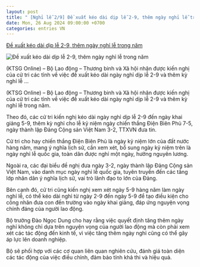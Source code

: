 ```yaml
---
layout: post
title: " [Nghỉ lễ 2/9] Đề xuất kéo dài dịp lễ 2-9, thêm ngày nghỉ lễ trong năm"
date: Mon, 26 Aug 2024 09:00:00 +0700
categories: entries VN
---
```

[Đề xuất kéo dài dịp lễ 2-9, thêm ngày nghỉ lễ trong năm](https://thesaigontimes.vn/de-xuat-keo-dai-dip-le-2-9-them-ngay-nghi-le-trong-nam/)

![Đề xuất kéo dài dịp lễ 2-9, thêm ngày nghỉ lễ trong năm](https://thesaigontimes.vn/wp-content/uploads/2024/06/dulich.jpg)

(KTSG Online) – Bộ Lao động – Thương binh và Xã hội nhận được kiến nghị của cử tri các tỉnh về việc đề xuất kéo dài ngày nghỉ dịp lễ 2-9 và thêm kỳ nghỉ lễ ...

(KTSG Online) – Bộ Lao động – Thương binh và Xã hội nhận được kiến nghị của cử tri các tỉnh về việc đề xuất kéo dài ngày nghỉ dịp lễ 2-9 và thêm kỳ nghỉ lễ trong năm.

Theo đó, các cử tri kiến nghị kéo dài ngày nghỉ dịp lễ 2-9 đến ngày khai giảng 5-9, thêm kỳ nghỉ cho lễ kỷ niệm ngày chiến thắng Điện Biên Phủ 7-5, ngày thành lập Đảng Cộng sản Việt Nam 3-2, TTXVN đưa tin.

Cử tri cho hay chiến thắng Điện Biên Phủ là ngày kỷ niệm lớn của đất nước hàng năm, mang ý nghĩa lịch sử, cần xem xét, bổ sung ngày kỷ niệm trên là ngày nghỉ lễ quốc gia, toàn dân được nghỉ một ngày, hưởng nguyên lương.

Ngoài ra, các đại biểu đề nghị đưa ngày 3-2, ngày thành lập Đảng Cộng sản Việt Nam, vào danh mục ngày nghỉ lễ quốc gia, tuyên truyền đến các tầng lớp nhân dân ý nghĩa lịch sử, vai trò lãnh đạo to lớn của Đảng.

Bên cạnh đó, cử tri cũng kiến nghị xem xét ngày 5-9 hàng năm làm ngày nghỉ lễ, có thể kéo dài nghỉ từ ngày 2-9 đến ngày 5-9 để tạo điều kiện cho công nhân đưa con đến trường vào ngày khai giảng, đáp ứng nguyện vọng chính đáng của người lao động.

Bộ trưởng Đào Ngọc Dung cho hay rằng việc quyết định tăng thêm ngày nghỉ không chỉ dựa trên nguyện vọng của người lao động mà còn phải xem xét các tác động đến kinh tế, vì việc tăng thêm ngày nghỉ cũng có thể gây áp lực lên doanh nghiệp.

Bộ sẽ phối hợp với các cơ quan liên quan nghiên cứu, đánh giá toàn diện các tác động của việc điều chỉnh, đảm bảo tính khả thi và hiệu quả.


